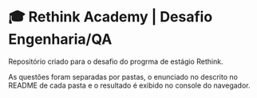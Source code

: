 # 🎓 Rethink Academy | Desafio Engenharia/QA
Repositório criado para o desafio do progrma de estágio Rethink.

As questões foram separadas por pastas, o enunciado no descrito no README de cada pasta e o resultado é exibido no console do navegador.
